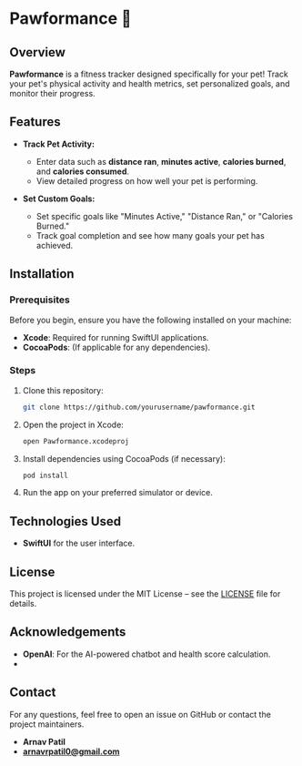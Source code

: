 # Pawformance 🐾

## Overview

**Pawformance** is a fitness tracker designed specifically for your pet! Track your pet's physical activity and health metrics, set personalized goals, and monitor their progress.

## Features

- **Track Pet Activity:**  
  - Enter data such as **distance ran**, **minutes active**, **calories burned**, and **calories consumed**.
  - View detailed progress on how well your pet is performing.

- **Set Custom Goals:**  
  - Set specific goals like "Minutes Active," "Distance Ran," or "Calories Burned."
  - Track goal completion and see how many goals your pet has achieved.

## Installation

### Prerequisites

Before you begin, ensure you have the following installed on your machine:

- **Xcode**: Required for running SwiftUI applications.
- **CocoaPods**: (If applicable for any dependencies).

### Steps

1. Clone this repository:
    ```bash
    git clone https://github.com/yourusername/pawformance.git
    ```

2. Open the project in Xcode:
    ```bash
    open Pawformance.xcodeproj
    ```

3. Install dependencies using CocoaPods (if necessary):
    ```bash
    pod install
    ```

4. Run the app on your preferred simulator or device.

## Technologies Used

- **SwiftUI** for the user interface.

## License

This project is licensed under the MIT License – see the [LICENSE](LICENSE) file for details.

## Acknowledgements

- **OpenAI**: For the AI-powered chatbot and health score calculation.
- 
## Contact

For any questions, feel free to open an issue on GitHub or contact the project maintainers.

- **Arnav Patil**
- **arnavrpatil0@gmail.com**


